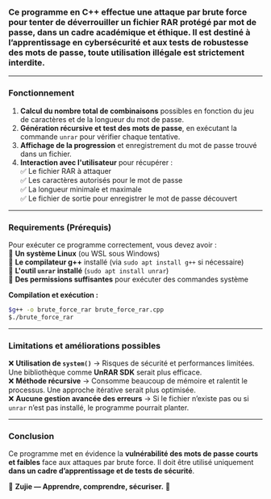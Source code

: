 ### Ce programme en C++ effectue une **attaque par brute force** pour tenter de **déverrouiller un fichier RAR protégé par mot de passe**, dans un **cadre académique et éthique**. Il est destiné à **l’apprentissage en cybersécurité** et aux **tests de robustesse des mots de passe**, **toute utilisation illégale est strictement interdite**.  

---

### **Fonctionnement**  
1. **Calcul du nombre total de combinaisons** possibles en fonction du jeu de caractères et de la longueur du mot de passe.  
2. **Génération récursive et test des mots de passe**, en exécutant la commande `unrar` pour vérifier chaque tentative.  
3. **Affichage de la progression** et enregistrement du mot de passe trouvé dans un fichier.  
4. **Interaction avec l'utilisateur** pour récupérer :  
   ✅ Le fichier RAR à attaquer  
   ✅ Les caractères autorisés pour le mot de passe  
   ✅ La longueur minimale et maximale  
   ✅ Le fichier de sortie pour enregistrer le mot de passe découvert  

---

### **Requirements (Prérequis)**  
Pour exécuter ce programme correctement, vous devez avoir :  
🔹 **Un système Linux** (ou WSL sous Windows)  
🔹 **Le compilateur g++** installé (via `sudo apt install g++` si nécessaire)  
🔹 **L'outil `unrar` installé** (`sudo apt install unrar`)  
🔹 **Des permissions suffisantes** pour exécuter des commandes système  

**Compilation et exécution :**  
```bash
$g++ -o brute_force_rar brute_force_rar.cpp
$./brute_force_rar
```

---

### **Limitations et améliorations possibles**  
❌ **Utilisation de `system()`** → Risques de sécurité et performances limitées. Une bibliothèque comme **UnRAR SDK** serait plus efficace.  
❌ **Méthode récursive** → Consomme beaucoup de mémoire et ralentit le processus. Une approche itérative serait plus optimisée.  
❌ **Aucune gestion avancée des erreurs** → Si le fichier n’existe pas ou si `unrar` n’est pas installé, le programme pourrait planter.  

---

### **Conclusion**  
Ce programme met en évidence la **vulnérabilité des mots de passe courts et faibles** face aux attaques par brute force. Il doit être utilisé uniquement **dans un cadre d’apprentissage et de tests de sécurité**.  

🔹 **Zujie — Apprendre, comprendre, sécuriser.** 🚀
